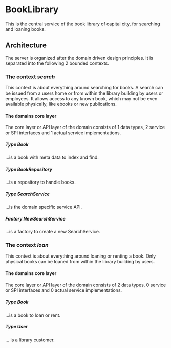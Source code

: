 # BookLibrary

This is the central service of the book library of capital city, for searching and loaning books.

## Architecture

The server is organized after the domain driven design principles.
It is separated into the following 2 bounded contexts.

### The context *search*

This context is about everything around searching for books.
A search can be issued from a users home or from within the library building by users or
employees. It allows access to any known book, which may not be even available physically,
like ebooks or new publications.

#### The domains core layer

The core layer or API layer of the domain consists of 1 data types,
2 service or SPI interfaces and 1 actual service implementations.

##### Type *Book*

...is a book with meta data to index and find.

##### Type *BookRepository*

...is a repository to handle books.

##### Type *SearchService*

...is the domain specific service API.

##### Factory *NewSearchService*

...is a factory to create a new SearchService.

### The context *loan*

This context is about everything around loaning or renting a book.
Only physical books can be loaned from within the library building by users.

#### The domains core layer

The core layer or API layer of the domain consists of 2 data types,
0 service or SPI interfaces and 0 actual service implementations.

##### Type *Book*

...is a book to loan or rent.

##### Type *User*

... is a library customer.


